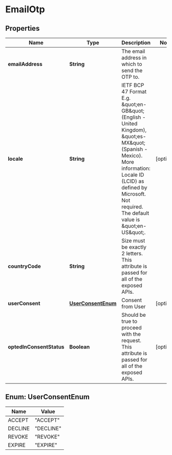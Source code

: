 

# EmailOtp

## Properties

Name | Type | Description | Notes
------------ | ------------- | ------------- | -------------
**emailAddress** | **String** | The email address in which to send the OTP to. | 
**locale** | **String** | IETF BCP 47 Format E.g. \&quot;en-GB\&quot; (English - United Kingdom), \&quot;es-MX\&quot; (Spanish - Mexico). More information: Locale ID (LCID) as defined by Microsoft. Not required. The default value is \&quot;en-US\&quot;. |  [optional]
**countryCode** | **String** | Size must be exactly 2 letters. This attribute is passed for all of the exposed APIs. | 
**userConsent** | [**UserConsentEnum**](#UserConsentEnum) | Consent from User |  [optional]
**optedInConsentStatus** | **Boolean** | Should be true to proceed with the request. This attribute is passed for all of the exposed APIs. |  [optional]



## Enum: UserConsentEnum

Name | Value
---- | -----
ACCEPT | &quot;ACCEPT&quot;
DECLINE | &quot;DECLINE&quot;
REVOKE | &quot;REVOKE&quot;
EXPIRE | &quot;EXPIRE&quot;



